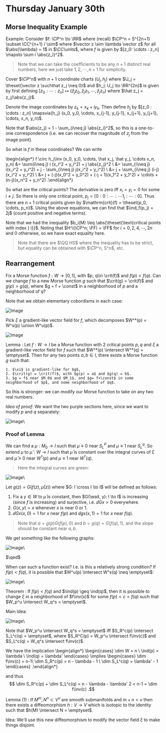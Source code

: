 # Thursday January 30th

## Morse Inequality Example

Example:
Consider $f: \CP^n \to \RR$ where (recall) $\CP^n = S^{2n+1} \subset \CC^{n+1} / \sim$ where $\vector z \sim \lambda \vector z$ for all $\abs{\lambda} = 1$ in $\CC\units$, where $f$ is given by $[z_0: \cdots : z_n] \mapsto \sum i \abs{z_i}^2$.

> Note that we can take the coefficients to be any $n+1$ distinct real numbers, here we just take $1, 2, \cdots, n+1$ for simplicity.

Cover $\CP^n$ with $n+1$ coordinate charts $(U_j, h_j)$ where $U_j = \theset{\vector z \suchthat z_j \neq 0}$ and $h_j: U_j \to \RR^{2n}$ is given by first defining $[z_0 : \cdots : z_n] \mapsto (\hat z_j z_0, \hat z_j z_1, \cdots, \hat z_j z_n)$ where $\hat z_j = z_j/\abs{z_j}$.

Denote the image coordinates by $z_k = x_k + i y_k$.
Then define $h_j$ by $[z_0 : \cdots : z_n] \mapsvia{h_j} (x_0, y_0, \cdots, x_{j-1}, y_{j-1}, x_{j+1}, y_{j+1}, \cdots, x_n, y_n)$.

Note that $\abs{z_j} = 1 - \sum_{i\neq j} \abs{z_i}^2$, so this is a one-to-one correspondence (i.e. we can recover the magnitude of $z_j$ from the image point).

So what is $f$ in these coordinates?
We can write

\begin{align*}
f \circ h_j\inv (x_0, y_0, \cdots, \hat x_j, \hat y_j, \cdots x_n, y_n)
&= \sum{i\neq j} i (x_i^2 + y_i^2) + j \abs{z_j}^2 \\
&= \sum_{i\neq j} i(x_i^2 + y_i^2) + j - \sum_{i\neq j} j(x_i^2 + y_i^2) \\
&= j + \sum_{i\neq j} (i-j) (x_i^2 + y_i^2) \\
&= j + (-j)(x_0^2 + y_0^2) + (-j + 1)(x_1^2 + y_1^2) + \cdots + (n-j)(x_n^2 + y_n^2)
.\end{align*}

So what are the critical points?
The derivative is zero iff $x_i = y_i = 0$ for some $i\neq j$.
So there is only one critical point, $p_j = [0: 0 : \cdots : \cdots 1_j :\cdots : 0]$.
Thus there are $n+1$ critical points given by $\mathrm{crit}(f) = \theset{p_0, \cdots, p_n}$.
Using the above equations, we can find that $\ind_f(p_j) = 2j$ (count positive and negative terms).

Note that we had the inequality $b_i(M) \leq \abs{\theset{\text{critical points with index } i}}$.
Noting that $H^i(\CP^n; \FF) = \FF$ for $i=0,2,4,\cdots,2n$ and 0 otherwise, so we have exact equality here.

> Note that there are $\QQ HS$ where the inequality has to be strict, but equality can be obtained with $\CP^n, S^n$, etc.

## Rearrangement

Fix a Morse function $f: W\to [0, 1]$, with $p, q\in \crit(f)$ and $f(p) < f(q)$.
Can we change $f$ to a new Morse function $g$ such that $\crit(g) = \crit(f)$ and $g(p) > g(q)$, where $g = f + \const$ in a neighborhood of $p$ and a neighborhood of $q$?

Note that we obtain elementary cobordisms in each case:

![Image](figures/2020-01-30-11:38.png)

Pick $\xi$ a gradient-like vector field for $f$, which decomposes $W^*(p) = W^s(p) \union W^u(p)$.

![Image](figures/2020-01-30-11:40.png)

Lemma
:   Let $f: W \to I$ be a Morse function with 2 critical points $p, q$ and $\xi$ a gradient-like vector field for $f$ such that $W^*(p) \intersect W^*(q) = \emptyset$.
    Then for any two points $a, b \in I$, there exists a Morse function $g$ such that:

    1. $\xi$ is gradient-like for $g$,
    2. $\crit(g) = \crit(f)$, with $g(p) = a$ and $g(q) = b$.
    3. $g = f$ near $M_0$ and $M_1$, and $g= f+\const$ in some neighborhood of $p$, and some neighborhood of $q$.


So this is stronger: we can modify our Morse function to take on any two real numbers.

*Idea of proof:*
We want the two purple sections here, since we want to modify $p$ and $q$ separately:

![Image](figures/2020-01-30-11:45.png)\

### Proof of Lemma

We can find a $\mu: M_0 \to I$ such that $\mu \equiv 0$ near $S_L^P$ and $\mu \equiv 1$ near $S_L^q$.
So extend $\mu$ to $\bar \mu: W \to I$ such that $\bar \mu$ is constant over the integral curves of $\xi$ and $\bar\mu \equiv 0$ near $W^*(p)$ and $\mu \equiv 1$ near $W^*(q)$.

> Here the integral curves are green:

![Image](figures/2020-01-30-11:49.png)\

Let $g(z) = G(f(z), \bar \mu(z))$ where $G: I \cross I \to I$ will be defined as follows:

1. Fix a $y\in W$ to $\bar \mu$ is constant, then $G(\wait, y): I \to I$ is increasing (since $f$ is increasing) and surjective, i.e. $\dd{G}{x} > 0$ everywhere.
2. $G(x, y) = x$ whenever $x$ is near 0 or 1.
3. $\dd{G}{x}(x, 0) = 1$ for $x$ near $f(p)$ and $\dd{g}{x}(x, 1) = 1$ for $x$ near $f(q)$.

> Note that $a = g(p) G(f(p), 0)$ and $b = g(q) = G(f(q), 1)$, and the slope should be constant near $a, b$.

We get something like the following graphs:

![Image](figures/2020-01-30-12:03.png)\

$\qed$

When can such a function exist?
I.e. is this a relatively strong condition?
If $f(p) < f(q)$, it is possible that $W^u(p) \intersect W^s(q) \neq \emptyset$:

![Image](figures/2020-01-30-12:07.png)\


Theorem
: If $f(p) < f(q)$ and $\ind(p) \geq \ind(q)$, then it is possible to change $\xi$ in a neighborhood of $f\inv(x)$ for some $f(p) < c < f(q)$ such that $W_p^u \intersect W_q^s = \emptyset$.

Main Idea:

![Image](figures/2020-01-30-12:10.png)\

Note that $W_p^u \intersect W_q^s = \emptyset$ iff $S_R^c(p) \intersect S_L^c(q) = \emptyset$, where $S_R^C(p) = W_p^u \intersect f\inv(c)$ and $S_L^c(q) = W_q^s \intersect f\inv(c)$.

We have the implication
\begin{align*}
\begin{cases}
\dim W = n \\
\ind(p) = \lambda \\
\ind(q) = \lambda'
\end{cases}
\implies
\begin{cases}
\dim f\inv(c) = n-1\\
\dim S_R^c(p) = n - \lambda - 1 \\
\dim S_L^c(q) = \lambda' - 1
\end{cases}
.\end{align*}

and thus
$$
\dim S_R^c(p) + \dim S_L^c(q) = n - \lambda - \lambda'  2 < n-1 = \dim f\inv(c)
.$$

Lemma (1)
: If $M^m, N^n \subset V^v$ are smooth submanifolds and $m+n < v$ then there exists a diffeomorphism $h: V\to V$ which is isotopic to the identity such that $h(M) \intersect N = \emptyset$.

Idea:
We'll use this new diffeomorphism to modify the vector field $\xi$ to make things disjoint.
